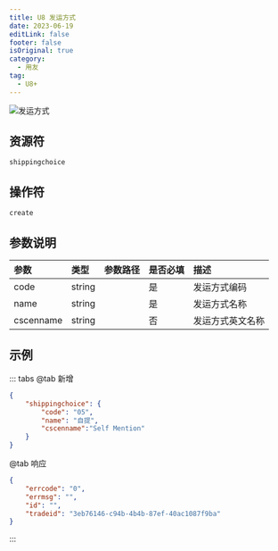 ```yaml
---
title: U8 发运方式
date: 2023-06-19
editLink: false
footer: false
isOriginal: true
category:
  - 用友
tag:
  - U8+
---
```


![发运方式](https://image.ilyl.life:8443/yonyou/u8/as/shippingchoice.gif)

## 资源符

`shippingchoice`
  
## 操作符

`create`

## 参数说明

|参数|类型|参数路径|是否必填|描述|
|:-|:-|:-|:-|:-|
|code|string||是|发运方式编码|
|name|string||是|发运方式名称|
|cscenname|string||否|发运方式英文名称|

## 示例

::: tabs
@tab 新增

```json
{
    "shippingchoice": {
        "code": "05",
        "name": "自提",
        "cscenname":"Self Mention"
    }
}
```

@tab 响应

```json
{
    "errcode": "0",
    "errmsg": "",
    "id": "",
    "tradeid": "3eb76146-c94b-4b4b-87ef-40ac1087f9ba"
}
```

:::

